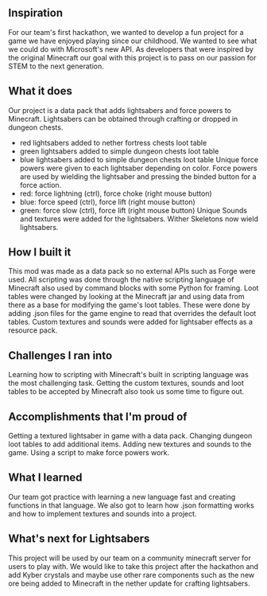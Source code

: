 ## Inspiration
For our team's first hackathon, we wanted to develop a fun project for a game we have enjoyed playing since our childhood. We wanted to see what we could do with Microsoft's new API. As developers that were inspired by the original Minecraft our goal with this project is to pass on our passion for STEM to the next generation.

## What it does
Our project is a data pack that adds lightsabers and force powers to Minecraft. Lightsabers can be obtained through crafting or dropped in dungeon chests.
* red lightsabers added to nether fortress chests loot table
* green lightsabers added to simple dungeon chests loot table
* blue lightsabers added to simple dungeon chests loot table
Unique force powers were given to each lightsaber depending on color. Force powers are used by wielding the lightsaber and pressing the binded button for a force action.
* red: force lightning (ctrl), force choke (right mouse button)
* blue: force speed (ctrl), force lift (right mouse button)
* green: force slow (ctrl), force lift (right mouse button)
Unique Sounds and textures were added for the lightsabers.
Wither Skeletons now wield lightsabers. 

## How I built it
This mod was made as a data pack so no external APIs such as Forge were used. All scripting was done through the native scripting language of Minecraft also used by command blocks with some Python for framing. Loot tables were changed by looking at the Minecraft jar and using data from there as a base for modifying the game's loot tables. These were done by adding .json files for the game engine to read that overrides the default loot tables. Custom textures and sounds were added for lightsaber effects as a resource pack.

## Challenges I ran into
Learning how to scripting with Minecraft's built in scripting language was the most challenging task. Getting the custom textures, sounds and loot tables to be accepted by Minecraft also took us some time to figure out.

## Accomplishments that I'm proud of
Getting a textured lightsaber in game with a data pack. Changing dungeon loot tables to add additional items. Adding new textures and sounds to the game. Using a script to make force powers work.

## What I learned
Our team got practice with learning a new language fast and creating functions in that language. We also got to learn how .json formatting works and how to implement textures and sounds into a project. 

## What's next for Lightsabers
This project will be used by our team on a community minecraft server for users to play with. We would like to take this project after the hackathon and add Kyber crystals and maybe use other rare components such as the new ore being added to Minecraft in the nether update for crafting lightsabers.
